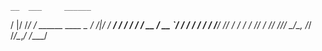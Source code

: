     __  ___     ______
   /  |/  /____/ ____/_  ______  ____ _
  / /|_/ / ___/ /   / / / / __ \/ __ `/
 / /  / / /  / /___/ /_/ / / / / /_/ /
/_/  /_/_/   \____/\__, /_/ /_/\__,_/
                  /____/
